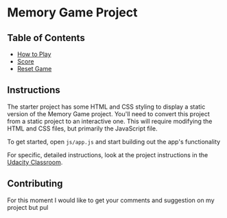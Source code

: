 # Memory Game Project

## Table of Contents

* [How to Play](#instructions)
* [Score](#contributing)
* [Reset Game](#reset)

## Instructions

The starter project has some HTML and CSS styling to display a static version of the Memory Game project. You'll need to convert this project from a static project to an interactive one. This will require modifying the HTML and CSS files, but primarily the JavaScript file.

To get started, open `js/app.js` and start building out the app's functionality

For specific, detailed instructions, look at the project instructions in the [Udacity Classroom](https://classroom.udacity.com/me).

## Contributing

For this moment I would like to get your comments and suggestion on my project but pul
